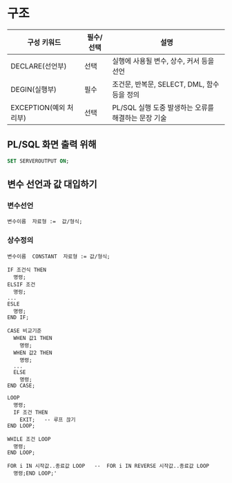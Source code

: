 # 구조
|구성 키워드|필수/선택|설명|
|---|---|---|
|DECLARE(선언부)|선택|실행에 사용될 변수, 상수, 커서 등을 선언|
|DEGIN(실행부)|필수|조건문, 반복문, SELECT, DML, 함수 등을 정의|
|EXCEPTION(예외 처리부)|선택|PL/SQL 실행 도중 발생하는 오류를 해결하는 문장 기술|


## PL/SQL 화면 출력 위해
```SQL
SET SERVEROUTPUT ON;
```

## 변수 선언과 값 대입하기
### 변수선언
```TEXT
변수이름  자료형 :=  값/형식;
```

### 상수정의
```TEXT
변수이름  CONSTANT  자료형 := 값/형식;
```


```TEXT
IF 조건식 THEN
  명령;
ELSIF 조건
  명렁;
...
ESLE
  명령;
END IF;
```
```TEXT
CASE 비교기준
  WHEN 값1 THEN
    명령;
  WHEN 값2 THEN
    명령;
  ...
  ELSE
    명령;
END CASE;
```
```TEXT
LOOP
  명령;
  IF 조건 THEN
    EXIT;   -- 루프 끊기
END LOOP;
```
```TEXT
WHILE 조건 LOOP
  명령;
END LOOP;
```
```TEXT
FOR i IN 시작값..종료값 LOOP   --  FOR i IN REVERSE 시작값..종료값 LOOP
  명령;END LOOP;'
```

